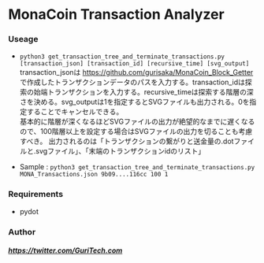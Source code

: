# MonaCoin Transaction Analyzer
### Useage
* `python3 get_transaction_tree_and_terminate_transactions.py [transaction_json] [transaction_id] [recursive_time] [svg_output]`
transaction_jsonは https://github.com/gurisaka/MonaCoin_Block_Getter で作成したトランザクションデータのパスを入力する。transaction_idは探索の始端トランザクションを入力する。recursive_timeは探索する階層の深さを決める。svg_outputは1を指定するとSVGファイルも出力される。0を指定することでキャンセルできる。  
基本的に階層が深くなるほどSVGファイルの出力が絶望的なまでに遅くなるので、100階層以上を設定する場合はSVGファイルの出力を切ることも考慮すべき。
出力されるのは「トランザクションの繋がりと送金量の.dotファイルと.svgファイル」、「末端のトランザクションidのリスト」

* Sample : `python3 get_transaction_tree_and_terminate_transactions.py MONA_Transactions.json 9b09....116cc 100 1`

### Requirements
 * pydot

### Author
#####  https://twitter.com/GuriTech.com
